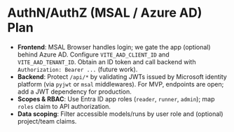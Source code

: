 # AuthN/AuthZ (MSAL / Azure AD) Plan

- **Frontend**: MSAL Browser handles login; we gate the app (optional) behind Azure AD. Configure `VITE_AAD_CLIENT_ID` and `VITE_AAD_TENANT_ID`. Obtain an ID token and call backend with `Authorization: Bearer ...` (future work).
- **Backend**: Protect `/api/*` by validating JWTs issued by Microsoft identity platform (via `pyjwt` or `msal` middlewares). For MVP, endpoints are open; add a JWT dependency for production.
- **Scopes & RBAC**: Use Entra ID app roles (`reader`, `runner`, `admin`); map `roles` claim to API authorization.
- **Data scoping**: Filter accessible models/runs by user role and (optional) project/team claims.